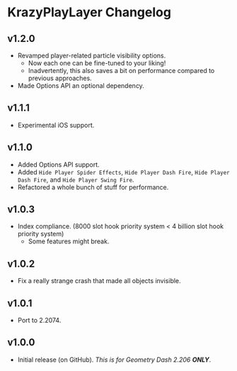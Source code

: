 # KrazyPlayLayer Changelog
## v1.2.0
- Revamped player-related particle visibility options.
  - Now each one can be fine-tuned to your liking!
  - Inadvertently, this also saves a bit on performance compared to previous approaches.
- Made Options API an optional dependency.
## v1.1.1
- Experimental iOS support.
## v1.1.0
- Added Options API support.
- Added `Hide Player Spider Effects`, `Hide Player Dash Fire`, `Hide Player Dash Fire`, and `Hide Player Swing Fire`.
- Refactored a whole bunch of stuff for performance.
## v1.0.3
- Index compliance. (8000 slot hook priority system < 4 billion slot hook priority system)
  - Some features might break.
## v1.0.2
- Fix a really strange crash that made all objects invisible.
## v1.0.1
- Port to 2.2074.
## v1.0.0
- Initial release (on GitHub). <cr>*This is for Geometry Dash 2.206* ***__ONLY__***.</c>